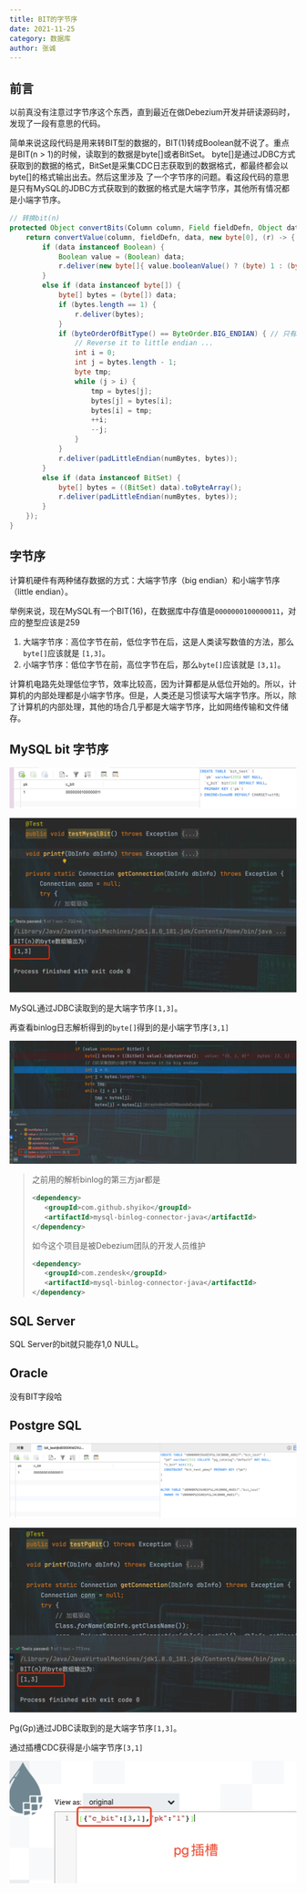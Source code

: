 ```yaml
---
title: BIT的字节序
date: 2021-11-25
category: 数据库
author: 张诚
---
```


## 前言

以前真没有注意过字节序这个东西，直到最近在做Debezium开发并研读源码时，发现了一段有意思的代码。

简单来说这段代码是用来转BIT型的数据的，BIT(1)转成Boolean就不说了。重点是BIT(n > 1)的时候，读取到的数据是byte[]或者BitSet。
byte[]是通过JDBC方式获取到的数据的格式，BitSet是采集CDC日志获取到的数据格式，都最终都会以 byte[]的格式输出出去。然后这里涉及
了一个字节序的问题。看这段代码的意思是只有MySQL的JDBC方式获取到的数据的格式是大端字节序，其他所有情况都是小端字节序。

```java
// 转换bit(n)
protected Object convertBits(Column column, Field fieldDefn, Object data, int numBytes) {
    return convertValue(column, fieldDefn, data, new byte[0], (r) -> {
        if (data instanceof Boolean) {
            Boolean value = (Boolean) data;
            r.deliver(new byte[]{ value.booleanValue() ? (byte) 1 : (byte) 0 });
        }
        else if (data instanceof byte[]) {
            byte[] bytes = (byte[]) data;
            if (bytes.length == 1) {
                r.deliver(bytes);
            }
            if (byteOrderOfBitType() == ByteOrder.BIG_ENDIAN) { // 只有MySQL是true 其他数据库(SQL Server oracle pg db2等都是false)
                // Reverse it to little endian ...
                int i = 0;
                int j = bytes.length - 1;
                byte tmp;
                while (j > i) {
                    tmp = bytes[j];
                    bytes[j] = bytes[i];
                    bytes[i] = tmp;
                    ++i;
                    --j;
                }
            }
            r.deliver(padLittleEndian(numBytes, bytes));
        }
        else if (data instanceof BitSet) {
            byte[] bytes = ((BitSet) data).toByteArray();
            r.deliver(padLittleEndian(numBytes, bytes));
        }
    });
}
```

## 字节序

计算机硬件有两种储存数据的方式：大端字节序（big endian）和小端字节序（little endian）。

举例来说，现在MySQL有一个BIT(16)，在数据库中存值是`0000000100000011`，对应的整型应该是259

1.  大端字节序：高位字节在前，低位字节在后，这是人类读写数值的方法，那么`byte[]`应该就是 `[1,3]`。
2.  小端字节序：低位字节在前，高位字节在后，那么`byte[]`应该就是 `[3,1]`。

计算机电路先处理低位字节，效率比较高，因为计算都是从低位开始的。所以，计算机的内部处理都是小端字节序。但是，人类还是习惯读写大端字节序。所以，除了计算机的内部处理，其他的场合几乎都是大端字节序，比如网络传输和文件储存。

## MySQL bit 字节序

![](./img/字节序/1.png)

![](./img/字节序/2.png)

MySQL通过JDBC读取到的是大端字节序`[1,3]`。

再查看binlog日志解析得到的`byte[]`得到的是小端字节序`[3,1]`

![](./img/字节序/5.png)

>之前用的解析binlog的第三方jar都是
>```xml
><dependency>
>    <groupId>com.github.shyiko</groupId>
>    <artifactId>mysql-binlog-connector-java</artifactId>
></dependency>
>```
>如今这个项目是被Debezium团队的开发人员维护
>```xml
> <dependency>
>    <groupId>com.zendesk</groupId>
>    <artifactId>mysql-binlog-connector-java</artifactId>
></dependency>
>```

## SQL Server

SQL Server的bit就只能存1,0 NULL。

## Oracle

没有BIT字段哈

## Postgre SQL

![](./img/字节序/3.png)

![](./img/字节序/4.png)

Pg(Gp)通过JDBC读取到的是大端字节序`[1,3]`。

通过插槽CDC获得是小端字节序`[3,1]`

![](./img/字节序/6.png)

